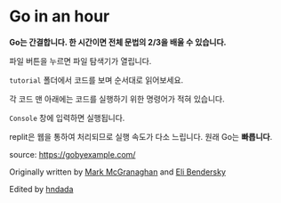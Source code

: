 # Go in an hour

**Go는 간결합니다. 한 시간이면 전체 문법의 2/3을 배울 수 있습니다.**



파일 버튼을 누르면 파일 탐색기가 열립니다.

`tutorial` 폴더에서 코드를 보며 순서대로 읽어보세요. 



각 코드 맨 아래에는 코드를 실행하기 위한 명령어가 적혀 있습니다. 

`Console` 창에 입력하면 실행됩니다.



replit은 웹을 통하여 처리되므로 실행 속도가 다소 느립니다. 원래 Go는 **빠릅니다**.



source: https://gobyexample.com/

Originally written by [Mark McGranaghan](https://markmcgranaghan.com/) and [Eli Bendersky](https://eli.thegreenplace.net/)

Edited by [hndada](mailto:hndada@dgist.ac.kr)